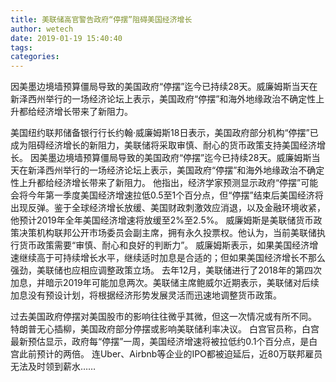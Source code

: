 ```yaml
---
title: 美联储高官警告政府“停摆”阻碍美国经济增长
author: wetech
date: 2019-01-19 15:40:40
tags: 
categories: 
---
```

因美墨边境墙预算僵局导致的美国政府“停摆”迄今已持续28天。威廉姆斯当天在新泽西州举行的一场经济论坛上表示，美国政府“停摆”和海外地缘政治不确定性上升都给经济增长带来了新阻力。
<!-- more -->
美国纽约联邦储备银行行长约翰·威廉姆斯18日表示，美国政府部分机构“停摆”已成为阻碍经济增长的新阻力，美联储将采取审慎、耐心的货币政策支持美国经济增长。
因美墨边境墙预算僵局导致的美国政府“停摆”迄今已持续28天。威廉姆斯当天在新泽西州举行的一场经济论坛上表示，美国政府“停摆”和海外地缘政治不确定性上升都给经济增长带来了新阻力。
他指出，经济学家预测显示政府“停摆”可能会将今年第一季度美国经济增速拉低0.5至1个百分点，但“停摆”结束后美国经济将出现反弹。鉴于全球经济增长放缓、美国财政刺激效应消退，以及金融环境收紧，他预计2019年全年美国经济增速将放缓至2%至2.5%。
威廉姆斯是美联储货币政策决策机构联邦公开市场委员会副主席，拥有永久投票权。他认为，当前美联储执行货币政策需要“审慎、耐心和良好的判断力”。
威廉姆斯表示，如果美国经济增速继续高于可持续增长水平，继续适时加息是合适的；但如果美国经济增长不那么强劲，美联储也应相应调整政策立场。
去年12月，美联储进行了2018年的第四次加息，并暗示2019年可能加息两次。美联储主席鲍威尔近期表示，美联储对后续加息没有预设计划，将根据经济形势发展灵活而迅速地调整货币政策。
 
 
过去美国政府停摆对美国股市的影响往往微乎其微，但这一次情况或有所不同。
特朗普无心插柳，美国政府部分停摆或影响美联储利率决议。 
白宫官员称，白宫最新预估显示，政府每“停摆”一周，美国经济增速将被拉低约0.1个百分点，是白宫此前预计的两倍。
连Uber、Airbnb等企业的IPO都被迫延后，近80万联邦雇员无法及时领到薪水……
